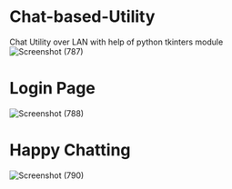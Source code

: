 # Chat-based-Utility
Chat Utility over LAN with help of python tkinters module
![Screenshot (787)](https://user-images.githubusercontent.com/76389646/213935812-9a15ab81-dc0b-4180-96d2-a227ef8c3823.png)


# Login Page
![Screenshot (788)](https://user-images.githubusercontent.com/76389646/213935862-fbd63d77-267a-49ac-8726-0e32e264a6a0.png)

# Happy Chatting

![Screenshot (790)](https://user-images.githubusercontent.com/76389646/213935893-eaa53c44-550d-46ff-9573-2ee1a93b1bd3.png)
